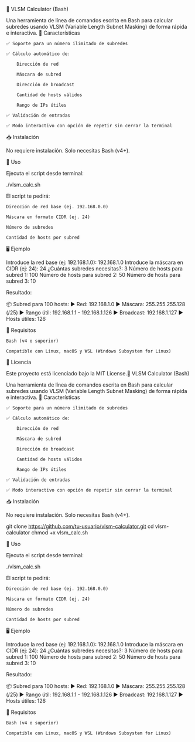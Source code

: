 📘 VLSM Calculator (Bash)

Una herramienta de línea de comandos escrita en Bash para calcular subredes usando VLSM (Variable Length Subnet Masking) de forma rápida e interactiva.
🚀 Características

    ✅ Soporte para un número ilimitado de subredes

    ✅ Cálculo automático de:

        Dirección de red

        Máscara de subred

        Dirección de broadcast

        Cantidad de hosts válidos

        Rango de IPs útiles

    ✅ Validación de entradas

    ✅ Modo interactivo con opción de repetir sin cerrar la terminal

📥 Instalación

No requiere instalación. Solo necesitas Bash (v4+).

🧪 Uso

Ejecuta el script desde terminal:

./vlsm_calc.sh

El script te pedirá:

    Dirección de red base (ej. 192.168.0.0)

    Máscara en formato CIDR (ej. 24)

    Número de subredes

    Cantidad de hosts por subred

🖥 Ejemplo

Introduce la red base (ej: 192.168.1.0): 192.168.1.0
Introduce la máscara en CIDR (ej: 24): 24
¿Cuántas subredes necesitas?: 3
Número de hosts para subred 1: 100
Número de hosts para subred 2: 50
Número de hosts para subred 3: 10

Resultado:

📦 Subred para 100 hosts:
  ▶ Red:           192.168.1.0
  ▶ Máscara:       255.255.255.128 (/25)
  ▶ Rango útil:    192.168.1.1 - 192.168.1.126
  ▶ Broadcast:     192.168.1.127
  ▶ Hosts útiles:  126

🧾 Requisitos

    Bash (v4 o superior)

    Compatible con Linux, macOS y WSL (Windows Subsystem for Linux)

📄 Licencia

Este proyecto está licenciado bajo la MIT License.📘 VLSM Calculator (Bash)

Una herramienta de línea de comandos escrita en Bash para calcular subredes usando VLSM (Variable Length Subnet Masking) de forma rápida e interactiva.
🚀 Características

    ✅ Soporte para un número ilimitado de subredes

    ✅ Cálculo automático de:

        Dirección de red

        Máscara de subred

        Dirección de broadcast

        Cantidad de hosts válidos

        Rango de IPs útiles

    ✅ Validación de entradas

    ✅ Modo interactivo con opción de repetir sin cerrar la terminal

📥 Instalación

No requiere instalación. Solo necesitas Bash (v4+).

git clone https://github.com/tu-usuario/vlsm-calculator.git
cd vlsm-calculator
chmod +x vlsm_calc.sh

🧪 Uso

Ejecuta el script desde terminal:

./vlsm_calc.sh

El script te pedirá:

    Dirección de red base (ej. 192.168.0.0)

    Máscara en formato CIDR (ej. 24)

    Número de subredes

    Cantidad de hosts por subred

🖥 Ejemplo

Introduce la red base (ej: 192.168.1.0): 192.168.1.0
Introduce la máscara en CIDR (ej: 24): 24
¿Cuántas subredes necesitas?: 3
Número de hosts para subred 1: 100
Número de hosts para subred 2: 50
Número de hosts para subred 3: 10

Resultado:

📦 Subred para 100 hosts:
  ▶ Red:           192.168.1.0
  ▶ Máscara:       255.255.255.128 (/25)
  ▶ Rango útil:    192.168.1.1 - 192.168.1.126
  ▶ Broadcast:     192.168.1.127
  ▶ Hosts útiles:  126

🧾 Requisitos

    Bash (v4 o superior)

    Compatible con Linux, macOS y WSL (Windows Subsystem for Linux)
